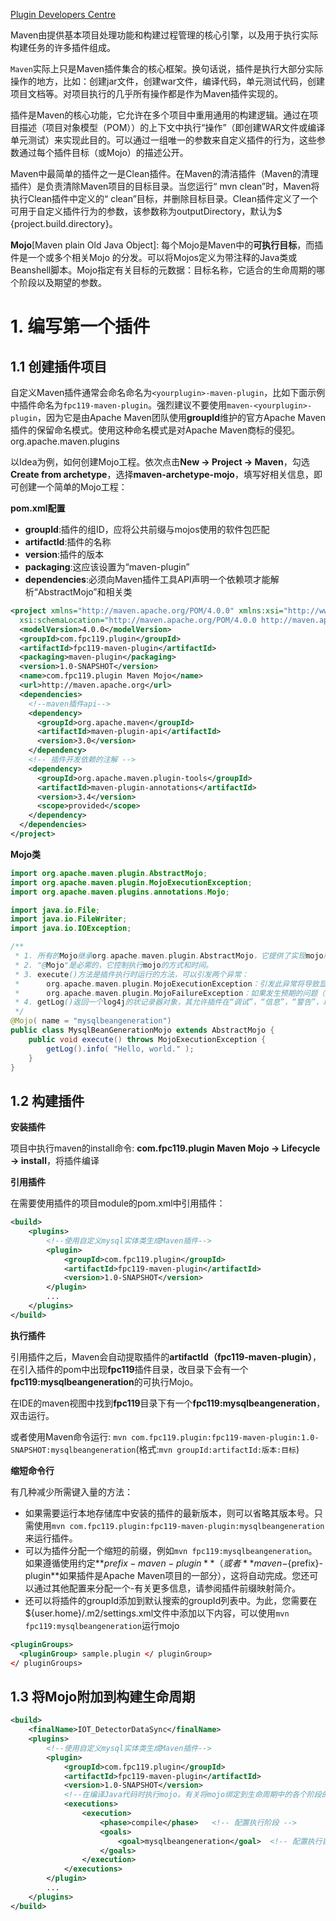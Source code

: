 [Plugin Developers Centre](https://maven.apache.org/plugin-developers/index.html)


Maven由提供基本项目处理功能和构建过程管理的核心引擎，以及用于执行实际构建任务的许多插件组成。

`Maven`实际上只是Maven插件集合的核心框架。换句话说，插件是执行大部分实际操作的地方，比如：创建jar文件，创建war文件，编译代码，单元测试代码，创建项目文档等。对项目执行的几乎所有操作都是作为Maven插件实现的。

插件是Maven的核心功能，它允许在多个项目中重用通用的构建逻辑。通过在项目描述（项目对象模型（POM））的上下文中执行“操作”（即创建WAR文件或编译单元测试）来实现此目的。可以通过一组唯一的参数来自定义插件的行为，这些参数通过每个插件目标（或Mojo）的描述公开。

Maven中最简单的插件之一是Clean插件。在Maven的清洁插件（Maven的清理插件）是负责清除Maven项目的目标目录。当您运行“ mvn clean”时，Maven将执行Clean插件中定义的“ clean”目标，并删除目标目录。Clean插件定义了一个可用于自定义插件行为的参数，该参数称为outputDirectory，默认为$ {project.build.directory}。

**Mojo**[Maven plain Old Java Object]: 每个Mojo是Maven中的**可执行目标**，而插件是一个或多个相关Mojo 的分发。可以将Mojos定义为带注释的Java类或Beanshell脚本。Mojo指定有关目标的元数据：目标名称，它适合的生命周期的哪个阶段以及期望的参数。


# 1. 编写第一个插件

## 1.1 创建插件项目

自定义Maven插件通常会命名命名为`<yourplugin>-maven-plugin`，比如下面示例中插件命名为`fpc119-maven-plugin`。强烈建议不要使用`maven-<yourplugin>-plugin`，因为它是由Apache Maven团队使用**groupId**维护的官方Apache Maven插件的保留命名模式。使用这种命名模式是对Apache Maven商标的侵犯。org.apache.maven.plugins

以Idea为例，如何创建Mojo工程。依次点击**New -> Project -> Maven**，勾选**Create from archetype**，选择**maven-archetype-mojo**，填写好相关信息，即可创建一个简单的Mojo工程：

**pom.xml配置**

- **groupId**:插件的组ID，应将公共前缀与mojos使用的软件包匹配
- **artifactId**:插件的名称
- **version**:插件的版本
- **packaging**:这应该设置为“maven-plugin”
- **dependencies**:必须向Maven插件工具API声明一个依赖项才能解析“AbstractMojo”和相关类

```xml
<project xmlns="http://maven.apache.org/POM/4.0.0" xmlns:xsi="http://www.w3.org/2001/XMLSchema-instance"
  xsi:schemaLocation="http://maven.apache.org/POM/4.0.0 http://maven.apache.org/maven-v4_0_0.xsd">
  <modelVersion>4.0.0</modelVersion>
  <groupId>com.fpc119.plugin</groupId>
  <artifactId>fpc119-maven-plugin</artifactId>
  <packaging>maven-plugin</packaging>
  <version>1.0-SNAPSHOT</version>
  <name>com.fpc119.plugin Maven Mojo</name>
  <url>http://maven.apache.org</url>
  <dependencies>
    <!--maven插件api-->
    <dependency>
      <groupId>org.apache.maven</groupId>
      <artifactId>maven-plugin-api</artifactId>
      <version>3.0</version>
    </dependency>
    <!-- 插件开发依赖的注解 -->
    <dependency>
      <groupId>org.apache.maven.plugin-tools</groupId>
      <artifactId>maven-plugin-annotations</artifactId>
      <version>3.4</version>
      <scope>provided</scope>
    </dependency>
  </dependencies>
</project>
```

**Mojo类**

```Java
import org.apache.maven.plugin.AbstractMojo;
import org.apache.maven.plugin.MojoExecutionException;
import org.apache.maven.plugins.annotations.Mojo;

import java.io.File;
import java.io.FileWriter;
import java.io.IOException;

/**
 * 1. 所有的Mojo继承org.apache.maven.plugin.AbstractMojo，它提供了实现mojo所需的大多数基础结构
 * 2. "@Mojo"是必需的，它控制执行mojo的方式和时间。
 * 3. execute()方法是插件执行时运行的方法，可以引发两个异常：
 *      org.apache.maven.plugin.MojoExecutionException：引发此异常将导致显示“ BUILD ERROR”消息。
 *      org.apache.maven.plugin.MojoFailureException：如果发生预期的问题（例如编译失败），引发此异常将导致显示“ BUILD FAILURE”消息。
 * 4. getLog()返回一个log4j的状记录器对象，其允许插件在“调试”，“信息”，“警告”，以及“错误”的水平创建消息。该记录器是向用户显示信息的公认方法。请查看“ 检索Mojo记录器 ”部分，以获取有关其正确用法的提示。
 */
@Mojo( name = "mysqlbeangeneration")
public class MysqlBeanGenerationMojo extends AbstractMojo {
    public void execute() throws MojoExecutionException {
        getLog().info( "Hello, world." );
    }
}
```

## 1.2 构建插件

**安装插件**

项目中执行maven的install命令: **com.fpc119.plugin Maven Mojo -> Lifecycle -> install**，将插件编译

**引用插件**

在需要使用插件的项目module的pom.xml中引用插件：

```xml
<build>
	<plugins>
		<!--使用自定义mysql实体类生成Maven插件-->
		<plugin>
			<groupId>com.fpc119.plugin</groupId>
			<artifactId>fpc119-maven-plugin</artifactId>
			<version>1.0-SNAPSHOT</version>
		</plugin>
		...
	</plugins>
</build>
```

**执行插件**

引用插件之后，Maven会自动提取插件的**artifactId（fpc119-maven-plugin）**，在引入插件的pom中出现**fpc119**插件目录，改目录下会有一个**fpc119:mysqlbeangeneration**的可执行Mojo。

在IDE的maven视图中找到**fpc119**目录下有一个**fpc119:mysqlbeangeneration**，双击运行。

或者使用Maven命令运行: `mvn com.fpc119.plugin:fpc119-maven-plugin:1.0-SNAPSHOT:mysqlbeangeneration`(格式:`mvn groupId:artifactId:版本:目标`)


**缩短命令行**

有几种减少所需键入量的方法：

- 如果需要运行本地存储库中安装的插件的最新版本，则可以省略其版本号。只需使用`mvn com.fpc119.plugin:fpc119-maven-plugin:mysqlbeangeneration`来运行插件。
- 可以为插件分配一个缩短的前缀，例如`mvn fpc119:mysqlbeangeneration`。如果遵循使用约定**${prefix}-maven-plugin**（或者**maven-${prefix}-plugin**如果插件是Apache Maven项目的一部分），这将自动完成。您还可以通过其他配置来分配一个-有关更多信息，请参阅插件前缀映射简介。
- 还可以将插件的groupId添加到默认搜索的groupId列表中。为此，您需要在${user.home}/.m2/settings.xml文件中添加以下内容，可以使用`mvn fpc119:mysqlbeangeneration`运行mojo 
```xml
<pluginGroups>
  <pluginGroup> sample.plugin </ pluginGroup>
</ pluginGroups>
```

## 1.3 将Mojo附加到构建生命周期

```xml
<build>
	<finalName>IOT_DetectorDataSync</finalName>
	<plugins>
		<!--使用自定义mysql实体类生成Maven插件-->
		<plugin>
			<groupId>com.fpc119.plugin</groupId>
			<artifactId>fpc119-maven-plugin</artifactId>
			<version>1.0-SNAPSHOT</version>
			<!--在编译Java代码时执行mojo。有关将mojo绑定到生命周期中的各个阶段的更多信息，请参考Build Lifecycle文档(https://maven.apache.org/guides/introduction/introduction-to-the-lifecycle.html)。-->
			<executions>
				<execution>
					<phase>compile</phase>   <!-- 配置执行阶段 -->
					<goals>
						<goal>mysqlbeangeneration</goal>  <!-- 配置执行目标 -->
					</goals>
				</execution>
			</executions>
		</plugin>
		...
	</plugins>
</build>
```
















